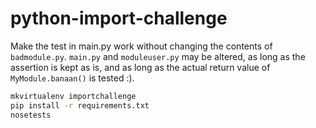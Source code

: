 python-import-challenge
=======================

Make the test in main.py work without changing the contents of ```badmodule.py```. ```main.py``` and ```moduleuser.py``` may be altered, as long as the assertion is kept as is, and as long as the actual return value of ```MyModule.banaan()``` is tested :).

```bash
mkvirtualenv importchallenge
pip install -r requirements.txt
nosetests
```
